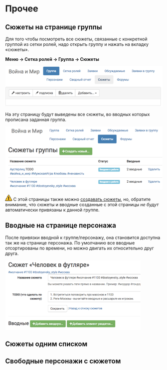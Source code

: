 # Прочее 

## Сюжеты на странице группы
Для того чтобы посмотреть все сюжеты, связанные с конкретной группой из сетки ролей, надо открыть группу и нажать на вкладку «сюжеты».

**Меню → Сетка ролей → Группа → Сюжеты**

![Сюжеты со страницы группы](plot-on-page-where.png)

На эту страницу будут выведены все сюжеты, во вводных которых прописана заданная группа.

![Сюжеты со страницы группы](plot-on-page-how.png)

![Сюжеты со страницы группы](attention.png) С этой страницы также можно [создавать сюжеты](http://docs.joinrpg.ru/ru/latest/plot/creating-plot.html), но, обратите внимание, что сюжеты и вводные созданные с этой страницы *не будут* автоматически привязаны к данной группе.

## Вводные на странице персонажа
После привязки вводной к группе/персонажу, она становится доступна так же на странице персонажа. По умолчанию все вводные отсортированы по времени, но можно двигать их относительно друг друга.

![Создание вводной](creating-input.png)

## Сюжеты одним списком




## Свободные персонажи с сюжетом

